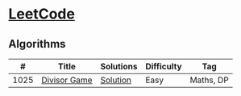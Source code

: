 # [LeetCode](https://leetcode.com/problemset/algorithms/) 

## Algorithms

|  #  |      Title     |   Solutions    | Difficulty  | Tag                   
|-----|----------------|---------------|-------------|-------------
|1025|[Divisor Game](https://leetcode.com/problems/divisor-game/)|[Solution](../master/solutions/dp/1025.java) |Easy|Maths, DP|